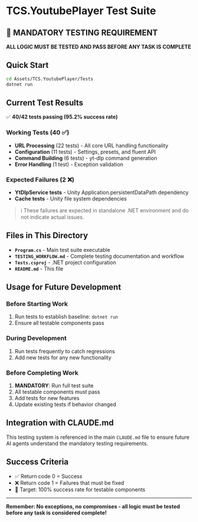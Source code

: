# TCS.YoutubePlayer Test Suite

## 🚨 MANDATORY TESTING REQUIREMENT

**ALL LOGIC MUST BE TESTED AND PASS BEFORE ANY TASK IS COMPLETE**

## Quick Start

```bash
cd Assets/TCS.YoutubePlayer/Tests
dotnet run
```

## Current Test Results

✅ **40/42 tests passing (95.2% success rate)**

### Working Tests (40 ✅)
- **URL Processing** (22 tests) - All core URL handling functionality
- **Configuration** (11 tests) - Settings, presets, and fluent API
- **Command Building** (6 tests) - yt-dlp command generation
- **Error Handling** (1 test) - Exception validation

### Expected Failures (2 ❌)
- **YtDlpService tests** - Unity Application.persistentDataPath dependency
- **Cache tests** - Unity file system dependencies

> ℹ️ These failures are expected in standalone .NET environment and do not indicate actual issues.

## Files in This Directory

- **`Program.cs`** - Main test suite executable
- **`TESTING_WORKFLOW.md`** - Complete testing documentation and workflow
- **`Tests.csproj`** - .NET project configuration
- **`README.md`** - This file

## Usage for Future Development

### Before Starting Work
1. Run tests to establish baseline: `dotnet run`
2. Ensure all testable components pass

### During Development
1. Run tests frequently to catch regressions
2. Add new tests for any new functionality

### Before Completing Work
1. **MANDATORY**: Run full test suite
2. All testable components must pass
3. Add tests for new features
4. Update existing tests if behavior changed

## Integration with CLAUDE.md

This testing system is referenced in the main `CLAUDE.md` file to ensure future AI agents understand the mandatory testing requirements.

## Success Criteria

- ✅ Return code 0 = Success
- ❌ Return code 1 = Failures that must be fixed
- 🎯 Target: 100% success rate for testable components

---

**Remember: No exceptions, no compromises - all logic must be tested before any task is considered complete!**